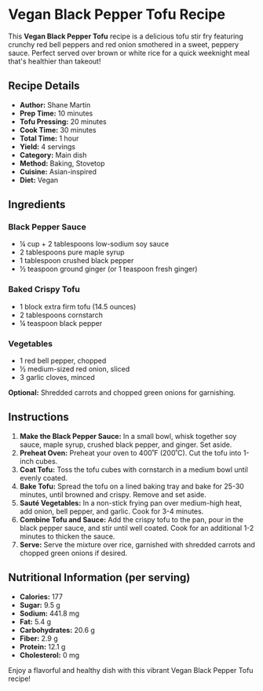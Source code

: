# Vegan Black Pepper Tofu Recipe

This **Vegan Black Pepper Tofu** recipe is a delicious tofu stir fry featuring crunchy red bell peppers and red onion smothered in a sweet, peppery sauce. Perfect served over brown or white rice for a quick weeknight meal that's healthier than takeout!

## Recipe Details

- **Author:** Shane Martin
- **Prep Time:** 10 minutes
- **Tofu Pressing:** 20 minutes
- **Cook Time:** 30 minutes
- **Total Time:** 1 hour
- **Yield:** 4 servings
- **Category:** Main dish
- **Method:** Baking, Stovetop
- **Cuisine:** Asian-inspired
- **Diet:** Vegan

## Ingredients

### Black Pepper Sauce
- ¼ cup + 2 tablespoons low-sodium soy sauce
- 2 tablespoons pure maple syrup
- 1 tablespoon crushed black pepper
- ½ teaspoon ground ginger (or 1 teaspoon fresh ginger)

### Baked Crispy Tofu
- 1 block extra firm tofu (14.5 ounces)
- 2 tablespoons cornstarch
- ¼ teaspoon black pepper

### Vegetables
- 1 red bell pepper, chopped
- ½ medium-sized red onion, sliced
- 3 garlic cloves, minced

**Optional:** Shredded carrots and chopped green onions for garnishing.

## Instructions

1. **Make the Black Pepper Sauce:** In a small bowl, whisk together soy sauce, maple syrup, crushed black pepper, and ginger. Set aside.
2. **Preheat Oven:** Preheat your oven to 400˚F (200˚C). Cut the tofu into 1-inch cubes.
3. **Coat Tofu:** Toss the tofu cubes with cornstarch in a medium bowl until evenly coated.
4. **Bake Tofu:** Spread the tofu on a lined baking tray and bake for 25-30 minutes, until browned and crispy. Remove and set aside.
5. **Sauté Vegetables:** In a non-stick frying pan over medium-high heat, add onion, bell pepper, and garlic. Cook for 3-4 minutes.
6. **Combine Tofu and Sauce:** Add the crispy tofu to the pan, pour in the black pepper sauce, and stir until well coated. Cook for an additional 1-2 minutes to thicken the sauce.
7. **Serve:** Serve the mixture over rice, garnished with shredded carrots and chopped green onions if desired.

## Nutritional Information (per serving)

- **Calories:** 177
- **Sugar:** 9.5 g
- **Sodium:** 441.8 mg
- **Fat:** 5.4 g
- **Carbohydrates:** 20.6 g
- **Fiber:** 2.9 g
- **Protein:** 12.1 g
- **Cholesterol:** 0 mg

Enjoy a flavorful and healthy dish with this vibrant Vegan Black Pepper Tofu recipe!